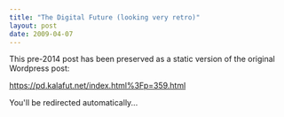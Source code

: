 ```yaml
---
title: "The Digital Future (looking very retro)"
layout: post
date: 2009-04-07
---
```


This pre-2014 post has been preserved as a static version of the original Wordpress post:

https://pd.kalafut.net/index.html%3Fp=359.html

You'll be redirected automatically...

<head>
  <meta http-equiv="refresh" content="5;url=https://pd.kalafut.net/index.html%3Fp=359.html">
</head>

